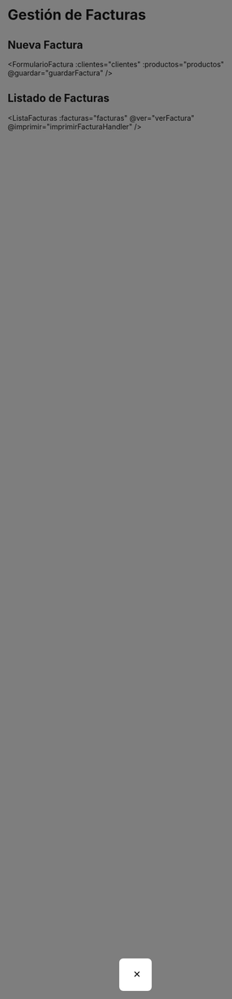 <script setup>
import { ref } from 'vue'
import FormularioFactura from './.vitepress/components/facturas/FormularioFactura.vue'
import ListaFacturas from './.vitepress/components/facturas/ListaFacturas.vue'
import VistaFactura from './.vitepress/components/facturas/VistaFactura.vue'
import { imprimirFactura } from './.vitepress/utils/impresion'

const mostrarVistaFactura = ref(false)
const facturaSeleccionada = ref(null)

const clientes = ref([
  { id: 1, nombre: 'Cliente 1', email: 'cliente1@ejemplo.com', telefono: '123456789', direccion: 'Calle 1, Ciudad' },
  { id: 2, nombre: 'Cliente 2', email: 'cliente2@ejemplo.com', telefono: '987654321', direccion: 'Calle 2, Ciudad' }
])

const productos = ref([
  { id: 1, nombre: 'Producto 1', precio: 100 },
  { id: 2, nombre: 'Producto 2', precio: 200 }
])

const facturas = ref([
  { 
    id: 1, 
    numero: 'F-001', 
    clienteId: 1,
    cliente: 'Cliente 1', 
    fecha: '2024-01-20', 
    total: 300,
    items: [
      { productoId: 1, cantidad: 2 },
      { productoId: 2, cantidad: 1 }
    ]
  }
])

function guardarFactura(factura) {
  console.log('Guardar factura:', factura)
}

function verFactura(id) {
  facturaSeleccionada.value = facturas.value.find(f => f.id === id)
  mostrarVistaFactura.value = true
}

function imprimirFacturaHandler(id) {
  const factura = facturas.value.find(f => f.id === id)
  const cliente = clientes.value.find(c => c.id === factura.clienteId)
  imprimirFactura(factura, cliente, productos.value)
}
</script>

# Gestión de Facturas

<div v-if="mostrarVistaFactura" class="modal">
  <div class="modal-content">
    <button class="cerrar-modal" @click="mostrarVistaFactura = false">×</button>
    <VistaFactura 
      v-if="facturaSeleccionada"
      :factura="facturaSeleccionada"
      :cliente="clientes.find(c => c.id === facturaSeleccionada.clienteId)"
      :productos="productos"
    />
  </div>
</div>

## Nueva Factura

<FormularioFactura 
  :clientes="clientes" 
  :productos="productos" 
  @guardar="guardarFactura" 
/>

## Listado de Facturas

<ListaFacturas 
  :facturas="facturas" 
  @ver="verFactura"
  @imprimir="imprimirFacturaHandler"
/>

<style>
.modal {
  position: fixed;
  top: 0;
  left: 0;
  width: 100%;
  height: 100%;
  background: rgba(0, 0, 0, 0.5);
  display: flex;
  justify-content: center;
  align-items: center;
  z-index: 1000;
}

.modal-content {
  background: white;
  padding: 2rem;
  border-radius: 0.5rem;
  position: relative;
  max-width: 90%;
  max-height: 90%;
  overflow-y: auto;
}

.cerrar-modal {
  position: absolute;
  top: 1rem;
  right: 1rem;
  font-size: 1.5rem;
  background: none;
  border: none;
  cursor: pointer;
}
</style>